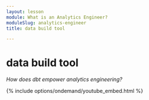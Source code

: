 ```yaml
---
layout: lesson
module: What is an Analytics Engineer?
moduleSlug: analytics-engineer
title: data build tool

---
```


# data build tool
_How does dbt empower analytics engineering?_

{% include options/ondemand/youtube_embed.html %}
